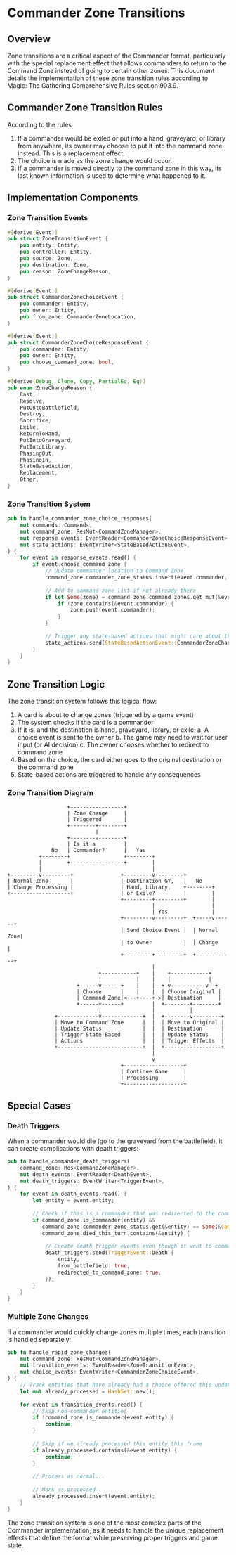 # Commander Zone Transitions

## Overview

Zone transitions are a critical aspect of the Commander format, particularly with the special replacement effect that allows commanders to return to the Command Zone instead of going to certain other zones. This document details the implementation of these zone transition rules according to Magic: The Gathering Comprehensive Rules section 903.9.

## Commander Zone Transition Rules

According to the rules:

1. If a commander would be exiled or put into a hand, graveyard, or library from anywhere, its owner may choose to put it into the command zone instead. This is a replacement effect.
2. The choice is made as the zone change would occur.
3. If a commander is moved directly to the command zone in this way, its last known information is used to determine what happened to it.

## Implementation Components

### Zone Transition Events

```rust
#[derive(Event)]
pub struct ZoneTransitionEvent {
    pub entity: Entity,
    pub controller: Entity,
    pub source: Zone,
    pub destination: Zone,
    pub reason: ZoneChangeReason,
}

#[derive(Event)]
pub struct CommanderZoneChoiceEvent {
    pub commander: Entity,
    pub owner: Entity,
    pub from_zone: CommanderZoneLocation,
}

#[derive(Event)]
pub struct CommanderZoneChoiceResponseEvent {
    pub commander: Entity,
    pub owner: Entity,
    pub choose_command_zone: bool,
}

#[derive(Debug, Clone, Copy, PartialEq, Eq)]
pub enum ZoneChangeReason {
    Cast,
    Resolve,
    PutOntoBattlefield,
    Destroy,
    Sacrifice,
    Exile,
    ReturnToHand,
    PutIntoGraveyard,
    PutIntoLibrary,
    PhasingOut,
    PhasingIn,
    StateBasedAction,
    Replacement,
    Other,
}
```

### Zone Transition System

```rust
pub fn handle_commander_zone_choice_responses(
    mut commands: Commands,
    mut command_zone: ResMut<CommandZoneManager>,
    mut response_events: EventReader<CommanderZoneChoiceResponseEvent>,
    mut state_actions: EventWriter<StateBasedActionEvent>,
) {
    for event in response_events.read() {
        if event.choose_command_zone {
            // Update commander location to Command Zone
            command_zone.commander_zone_status.insert(event.commander, CommanderZoneLocation::CommandZone);
            
            // Add to command zone list if not already there
            if let Some(zone) = command_zone.command_zones.get_mut(&event.owner) {
                if !zone.contains(&event.commander) {
                    zone.push(event.commander);
                }
            }
            
            // Trigger any state-based actions that might care about this
            state_actions.send(StateBasedActionEvent::CommanderZoneChanged(event.commander));
        }
    }
}
```

## Zone Transition Logic

The zone transition system follows this logical flow:

1. A card is about to change zones (triggered by a game event)
2. The system checks if the card is a commander
3. If it is, and the destination is hand, graveyard, library, or exile:
   a. A choice event is sent to the owner
   b. The game may need to wait for user input (or AI decision)
   c. The owner chooses whether to redirect to command zone
4. Based on the choice, the card either goes to the original destination or the command zone
5. State-based actions are triggered to handle any consequences

### Zone Transition Diagram

```
                   +-----------------+
                   | Zone Change     |
                   | Triggered       |
                   +--------+--------+
                            |
                   +--------v--------+
                   | Is it a         |
              No   | Commander?      |   Yes
          +--------+                 +--------+
          |        +-----------------+        |
          |                                   |
+---------v---------+               +---------v---------+
| Normal Zone       |               | Destination GY,   |   No
| Change Processing |               | Hand, Library,    +--------+
+-------------------+               | or Exile?         |        |
                                    +---------+---------+        |
                                              |                  |
                                              | Yes              |
                                    +---------v---------+  +-----v------+
                                    | Send Choice Event |  | Normal Zone|
                                    | to Owner          |  | Change     |
                                    +---------+---------+  +------------+
                                              |
                             +-----------+    |    +------------+
                             |           |    |    |            |
                      +------v------+    |    |  +-v-----------v--+
                      | Choose      |    |    |  | Choose Original |
                      | Command Zone|<---+----+->| Destination     |
                      +------+------+         |  +--------+--------+
                             |                |           |
               +-------------v-------------+  |  +--------v---------+
               | Move to Command Zone      |  |  | Move to Original |
               | Update Status             |  |  | Destination      |
               | Trigger State-Based       |  |  | Update Status    |
               | Actions                   |  |  | Trigger Effects  |
               +---------------------------+  |  +------------------+
                                              |
                                              v
                                    +-------------------+
                                    | Continue Game     |
                                    | Processing        |
                                    +-------------------+
```

## Special Cases

### Death Triggers

When a commander would die (go to the graveyard from the battlefield), it can create complications with death triggers:

```rust
pub fn handle_commander_death_triggers(
    command_zone: Res<CommandZoneManager>,
    mut death_events: EventReader<DeathEvent>,
    mut death_triggers: EventWriter<TriggerEvent>,
) {
    for event in death_events.read() {
        let entity = event.entity;
        
        // Check if this is a commander that was redirected to the command zone
        if command_zone.is_commander(entity) && 
           command_zone.commander_zone_status.get(&entity) == Some(&CommanderZoneLocation::CommandZone) &&
           command_zone.died_this_turn.contains(&entity) {
            
            // Create death trigger events even though it went to command zone
            death_triggers.send(TriggerEvent::Death {
                entity,
                from_battlefield: true,
                redirected_to_command_zone: true,
            });
        }
    }
}
```

### Multiple Zone Changes

If a commander would quickly change zones multiple times, each transition is handled separately:

```rust
pub fn handle_rapid_zone_changes(
    mut command_zone: ResMut<CommandZoneManager>,
    mut transition_events: EventReader<ZoneTransitionEvent>,
    mut choice_events: EventWriter<CommanderZoneChoiceEvent>,
) {
    // Track entities that have already had a choice offered this update
    let mut already_processed = HashSet::new();
    
    for event in transition_events.read() {
        // Skip non-commander entities
        if !command_zone.is_commander(event.entity) {
            continue;
        }
        
        // Skip if we already processed this entity this frame
        if already_processed.contains(&event.entity) {
            continue;
        }
        
        // Process as normal...
        
        // Mark as processed
        already_processed.insert(event.entity);
    }
}
```

The zone transition system is one of the most complex parts of the Commander implementation, as it needs to handle the unique replacement effects that define the format while preserving proper triggers and game state. 